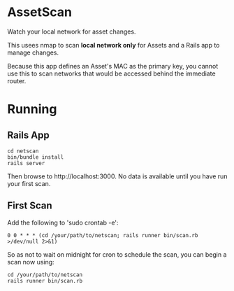 # AssetScan

Watch your local network for asset changes.

This usees nmap to scan **local network only** for Assets and a Rails app to manage changes.

Because this app defines an Asset's MAC as the primary key, you cannot use this
to scan networks that would be accessed behind the immediate router.

# Running

## Rails App
```
cd netscan
bin/bundle install
rails server
```
Then browse to http://localhost:3000. No data is available until you have run
your first scan.

## First Scan
Add the following to 'sudo crontab -e':
```
0 0 * * * (cd /your/path/to/netscan; rails runner bin/scan.rb >/dev/null 2>&1)
```

So as not to wait on midnight for cron to schedule the scan, you can begin a
scan now using:
```
cd /your/path/to/netscan
rails runner bin/scan.rb
```


